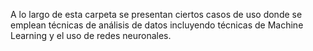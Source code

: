 A lo largo de esta carpeta se presentan ciertos casos de uso donde se emplean técnicas de análisis de datos incluyendo técnicas de Machine Learning y el uso de redes neuronales.
